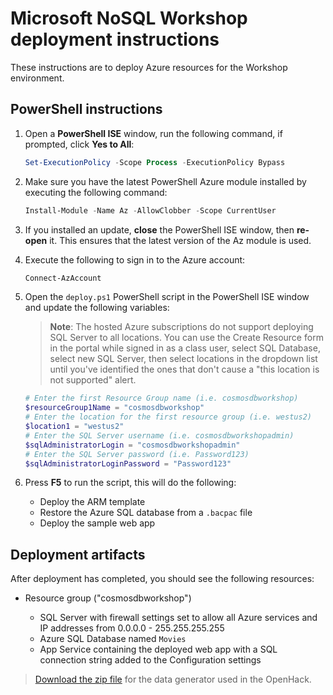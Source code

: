 # Microsoft NoSQL Workshop deployment instructions

These instructions are to deploy Azure resources for the Workshop environment.

## PowerShell instructions

1. Open a **PowerShell ISE** window, run the following command, if prompted, click **Yes to All**:

   ```PowerShell
   Set-ExecutionPolicy -Scope Process -ExecutionPolicy Bypass
   ```

2. Make sure you have the latest PowerShell Azure module installed by executing the following command:

    ```PowerShell
    Install-Module -Name Az -AllowClobber -Scope CurrentUser
    ```

3. If you installed an update, **close** the PowerShell ISE window, then **re-open** it. This ensures that the latest version of the Az module is used.

4. Execute the following to sign in to the Azure account:

    ```PowerShell
    Connect-AzAccount
    ```

5. Open the `deploy.ps1` PowerShell script in the PowerShell ISE window and update the following variables:

    > **Note**: The hosted Azure subscriptions do not support deploying SQL Server to all locations. You can use the Create Resource form in the portal while signed in as a class user, select SQL Database, select new SQL Server, then select locations in the dropdown list until you've identified the ones that don't cause a "this location is not supported" alert.

    ```PowerShell
    # Enter the first Resource Group name (i.e. cosmosdbworkshop)
    $resourceGroup1Name = "cosmosdbworkshop"
    # Enter the location for the first resource group (i.e. westus2)
    $location1 = "westus2"
    # Enter the SQL Server username (i.e. cosmosdbworkshopadmin)
    $sqlAdministratorLogin = "cosmosdbworkshopadmin"
    # Enter the SQL Server password (i.e. Password123)
    $sqlAdministratorLoginPassword = "Password123"
    ```

6. Press **F5** to run the script, this will do the following:

   - Deploy the ARM template
   - Restore the Azure SQL database from a `.bacpac` file
   - Deploy the sample web app

## Deployment artifacts

After deployment has completed, you should see the following resources:

- Resource group ("cosmosdbworkshop")

  - SQL Server with firewall settings set to allow all Azure services and IP addresses from 0.0.0.0 - 255.255.255.255
  - Azure SQL Database named `Movies`
  - App Service containing the deployed web app with a SQL connection string added to the Configuration settings

> [Download the zip file](https://databricksdemostore.blob.core.windows.net/data/nosql-openhack/DataGenerator.zip) for the data generator used in the OpenHack.
